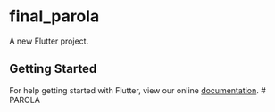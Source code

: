 # final_parola

A new Flutter project.

## Getting Started

For help getting started with Flutter, view our online
[documentation](https://flutter.io/).
#   P A R O L A  
 